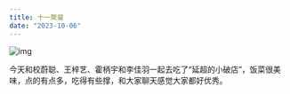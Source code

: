 ```yaml
---
title: 十一聚餐
date: "2023-10-06"
---
```


![img](https://mysite-bucket.oss-cn-wulanchabu.aliyuncs.com/blog_img/%E5%8D%81%E4%B8%80%E8%81%9A%E9%A4%90.jpg?x-oss-process=style/small_size_rule)

今天和校蔚聪、王梓艺、霍柄宇和李佳羽一起去吃了“延超的小破店”，饭菜很美味，点的有点多，吃得有些撑，和大家聊天感觉大家都好优秀。